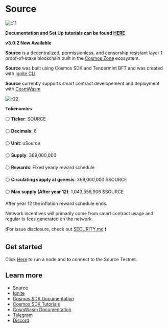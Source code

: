 # Source



![c11](https://static.wixstatic.com/media/80368b_b2c7b9f0d8614798bd9df0111903155a~mv2.png/v1/fill/w_624,h_108,al_c,q_85,usm_0.66_1.00_0.01/source%20logo%20final%20hrzn.webp)

**Documentation and Set Up tutorials can be found [HERE](https://docs.sourceprotocol.io/source-chain-documentation/introduction)**

**v3.0.2 Now Available**

**Source** is a decentralized, permissionless, and censorship resistant layer 1 proof-of-stake blockchain built in the [Cosmos Zone](https://cosmos.network/) ecosystem.

**Source** was built using Cosmos SDK and Tendermint BFT and was created with [Ignite CLI](https://ignite.com/cli).

**Source** currently supports smart contract developement and deployment with [CosmWasm](https://cosmwasm.com/)

![c22](https://static.wixstatic.com/media/80368b_6d278c8c8ffa4c07b91419c4532c608a~mv2.png/v1/fill/w_179,h_233,al_c,q_85,usm_0.66_1.00_0.01/source%20icon.webp)

**Tokenomics** 

⚪️ **Ticker**: SOURCE

⚪️ **Decimals**: 6

⚪️ **Unit**: uSource

⚪️ **Supply**: 369,000,000

⚪️ **Rewards**: Fixed yearly reward schedule 

⚪️ **Circulating supply at genesis**: 369,000,000 $SOURCE 

⚪️ **Max supply (After year 12)**: 1,043,556,906 $SOURCE 



After year 12 the inflation reward schedule ends. 

Network incentives will primarily come from smart contract usage and regular tx fees generated on the network.

❗️For issue disclosure, check out [SECURITY.md](./SECURITY.md) ❗️

## Get started

Click [Here](https://github.com/Source-Protocol-Cosmos/testnets) to run a node and to connect to the Source Testnet.

## Learn more

- [Source](https://sourceprotocol.io)
- [Ignite](https://github.com/ignite/cli)
- [Cosmos SDK Documentation](https://docs.cosmos.network)
- [Cosmos SDK Tutorials](https://tutorials.cosmos.network)
- [CosmWasm Documentation](https://docs.cosmwasm.com/docs/1.0/)
- [Telegram](https://t.me/sourceprotocol)
- [Discord](https://discord.io/SourceProtocol)



